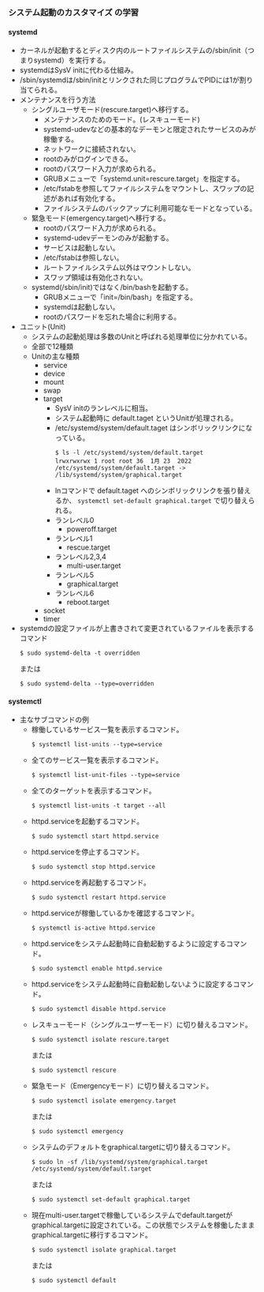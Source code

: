 ### システム起動のカスタマイズ の学習

#### systemd
- カーネルが起動するとディスク内のルートファイルシステムの/sbin/init（つまりsystemd）を実行する。
- systemdはSysV initに代わる仕組み。
- /sbin/systemdは/sbin/initとリンクされた同じプログラムでPIDには1が割り当てられる。
- メンテナンスを行う方法
    - シングルユーザモード(rescure.target)へ移行する。
        - メンテナンスのためのモード。(レスキューモード)
        - systemd-udevなどの基本的なデーモンと限定されたサービスのみが稼働する。
        - ネットワークに接続されない。
        - rootのみがログインできる。
        - rootのパスワード入力が求められる。
        - GRUBメニューで「systemd.unit=rescure.target」を指定する。
        - /etc/fstabを参照してファイルシステムをマウントし、スワップの記述があれば有効化する。
        - ファイルシステムのバックアップに利用可能なモードとなっている。
    - 緊急モード(emergency.target)へ移行する。
        - rootのパスワード入力が求められる。
        - systemd-udevデーモンのみが起動する。
        - サービスは起動しない。
        - /etc/fstabは参照しない。
        - ルートファイルシステム以外はマウントしない。
        - スワップ領域は有効化されない。
    - systemd(/sbin/init)ではなく/bin/bashを起動する。
        - GRUBメニューで「init=/bin/bash」を指定する。
        - systemdは起動しない。
        - rootのパスワードを忘れた場合に利用する。
- ユニット(Unit)
    - システムの起動処理は多数のUnitと呼ばれる処理単位に分かれている。
    - 全部で12種類
    - Unitの主な種類
        - service
        - device
        - mount
        - swap
        - target
            - SysV initのランレベルに相当。
            - システム起動時に default.taget というUnitが処理される。
            - /etc/systemd/system/default.taget はシンボリックリンクになっている。
              ```
              $ ls -l /etc/systemd/system/default.target
              lrwxrwxrwx 1 root root 36  1月 23  2022 /etc/systemd/system/default.target -> /lib/systemd/system/graphical.target
              ```
            - lnコマンドで default.taget へのシンボリックリンクを張り替えるか、 `systemctl set-default graphical.target` で切り替えられる。
            - ランレベル0
                - poweroff.target
            - ランレベル1
                - rescue.target
            - ランレベル2,3,4
                - multi-user.target
            - ランレベル5
                - graphical.target
            - ランレベル6
                - reboot.target
        - socket
        - timer
- systemdの設定ファイルが上書きされて変更されているファイルを表示するコマンド 
  ```
  $ sudo systemd-delta -t overridden
  ```
  または
  ```
  $ sudo systemd-delta --type=overridden
  ```

#### systemctl
- 主なサブコマンドの例
    - 稼働しているサービス一覧を表示するコマンド。
      ```
      $ systemctl list-units --type=service
      ```
    - 全てのサービス一覧を表示するコマンド。
      ```
      $ systemctl list-unit-files --type=service
      ```
    - 全てのターゲットを表示するコマンド。
      ```
      $ systemctl list-units -t target --all
      ```
    - httpd.serviceを起動するコマンド。  
      ```
      $ sudo systemctl start httpd.service
      ```
    - httpd.serviceを停止するコマンド。  
      ```
      $ sudo systemctl stop httpd.service
      ```
    - httpd.serviceを再起動するコマンド。
      ```
      $ sudo systemctl restart httpd.service
      ```
    - httpd.serviceが稼働しているかを確認するコマンド。
      ```
      $ systemctl is-active httpd.service
      ```
    - httpd.serviceをシステム起動時に自動起動するように設定するコマンド。
      ```
      $ sudo systemctl enable httpd.service
      ```
    - httpd.serviceをシステム起動時に自動起動しないように設定するコマンド。
      ```
      $ sudo systemctl disable httpd.service
      ```
    - レスキューモード（シングルユーザーモード）に切り替えるコマンド。
      ```
      $ sudo systemctl isolate rescure.target
      ```
      または
      ```
      $ sudo systemctl rescure
      ```
    - 緊急モード（Emergencyモード）に切り替えるコマンド。
      ```
      $ sudo systemctl isolate emergency.target
      ```
      または
      ```
      $ sudo systemctl emergency
      ```
    - システムのデフォルトをgraphical.targetに切り替えるコマンド。
      ```
      $ sudo ln -sf /lib/systemd/system/graphical.target /etc/systemd/system/default.target
      ```
      または
      ```
      $ sudo systemctl set-default graphical.target
      ```
    - 現在multi-user.targetで稼働しているシステムでdefault.targetがgraphical.targetに設定されている。この状態でシステムを稼働したままgraphical.targetに移行するコマンド。
      ```
      $ sudo systemctl isolate graphical.target
      ```
      または
      ```
      $ sudo systemctl default
      ```
